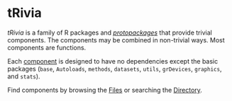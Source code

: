 # tRivia
_tRivia_ is a family of R packages and
[*protopackages*](./Files/3/0/protopackages.md)
that
provide trivial components.
The components may be combined in non-trivial ways.
Most components are functions.

Each
[component](./Files/7/0/index.md)
is designed to have no dependencies except the basic packages
(`base`, `Autoloads`, `methods`, `datasets`, `utils`, `grDevices`, `graphics`, and `stats`).

Find components by browsing the
[Files](./Files)
or searching the
[Directory](./Files/1/3/0/directory.md).


